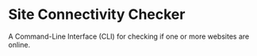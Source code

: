 # Site Connectivity Checker

A Command-Line Interface (CLI) for checking if one or more websites are online.
